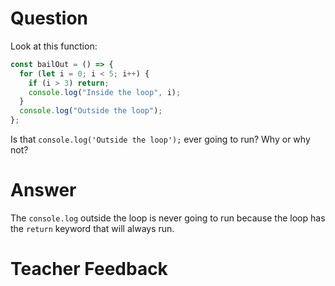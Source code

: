 # Question

Look at this function:

```js
const bailOut = () => {
  for (let i = 0; i < 5; i++) {
    if (i > 3) return;
    console.log("Inside the loop", i);
  }
  console.log("Outside the loop");
};
```

Is that `console.log('Outside the loop');` ever going to run? Why or why not?

# Answer

The `console.log` outside the loop is never going to run because the loop has the `return` keyword that will always run.

# Teacher Feedback
